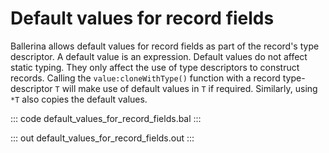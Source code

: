 # Default values for record fields

Ballerina allows default values for record fields as part of the record's type descriptor. A default value is an expression. Default values do not affect static typing. They only affect the use of type descriptors to construct records. Calling the `value:cloneWithType()` function with a record type-descriptor `T` will make use of default values in `T` if required. Similarly, using `*T` also copies the default values.

::: code default_values_for_record_fields.bal :::

::: out default_values_for_record_fields.out :::
